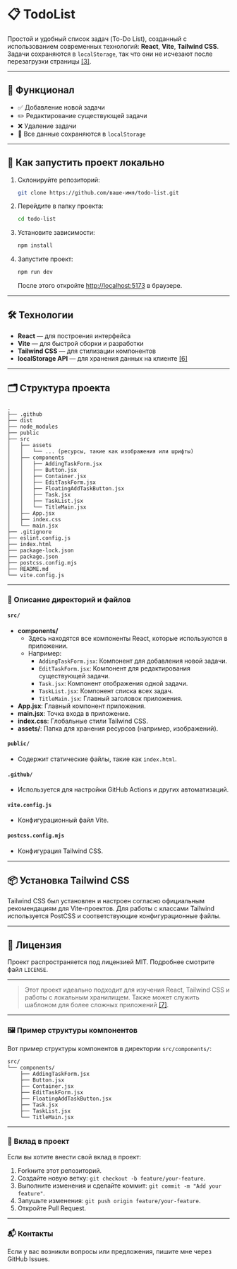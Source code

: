 # 📋 TodoList

Простой и удобный список задач (To-Do List), созданный с использованием современных технологий:
**React**, **Vite**, **Tailwind CSS**.
Задачи сохраняются в `localStorage`, так что они не исчезают после перезагрузки страницы [[3]](https://github.com/LeonardoSalvucci/react-tailwind-todo).

---

## 🔧 Функционал

- ✅ Добавление новой задачи
- ✏️ Редактирование существующей задачи
- ❌ Удаление задачи
- 💾 Все данные сохраняются в `localStorage`

---

## 🚀 Как запустить проект локально

1. Склонируйте репозиторий:

   ```bash
   git clone https://github.com/ваше-имя/todo-list.git
   ```

2. Перейдите в папку проекта:

   ```bash
   cd todo-list
   ```

3. Установите зависимости:

   ```bash
   npm install
   ```

4. Запустите проект:

   ```bash
   npm run dev
   ```

   После этого откройте [http://localhost:5173](http://localhost:5173) в браузере.

---

## 🛠 Технологии

- **React** — для построения интерфейса
- **Vite** — для быстрой сборки и разработки
- **Tailwind CSS** — для стилизации компонентов
- **localStorage API** — для хранения данных на клиенте [[6]](https://blog.csdn.net/weixin_45616989/article/details/138400101)

---

## 🗂 Структура проекта

```
.
├── .github
├── dist
├── node_modules
├── public
├── src
│   ├── assets
│   │   └── ... (ресурсы, такие как изображения или шрифты)
│   ├── components
│   │   ├── AddingTaskForm.jsx
│   │   ├── Button.jsx
│   │   ├── Container.jsx
│   │   ├── EditTaskForm.jsx
│   │   ├── FloatingAddTaskButton.jsx
│   │   ├── Task.jsx
│   │   ├── TaskList.jsx
│   │   └── TitleMain.jsx
│   ├── App.jsx
│   ├── index.css
│   └── main.jsx
├── .gitignore
├── eslint.config.js
├── index.html
├── package-lock.json
├── package.json
├── postcss.config.mjs
├── README.md
└── vite.config.js
```

---

### 📂 Описание директорий и файлов

#### `src/`

- **components/**
  - Здесь находятся все компоненты React, которые используются в приложении.
  - Например:
    - `AddingTaskForm.jsx`: Компонент для добавления новой задачи.
    - `EditTaskForm.jsx`: Компонент для редактирования существующей задачи.
    - `Task.jsx`: Компонент отображения одной задачи.
    - `TaskList.jsx`: Компонент списка всех задач.
    - `TitleMain.jsx`: Главный заголовок приложения.
- **App.jsx**: Главный компонент приложения.
- **main.jsx**: Точка входа в приложение.
- **index.css**: Глобальные стили Tailwind CSS.
- **assets/**: Папка для хранения ресурсов (например, изображений).

#### `public/`

- Содержит статические файлы, такие как `index.html`.

#### `.github/`

- Используется для настройки GitHub Actions и других автоматизаций.

#### `vite.config.js`

- Конфигурационный файл Vite.

#### `postcss.config.mjs`

- Конфигурация Tailwind CSS.

---

## 📦 Установка Tailwind CSS

Tailwind CSS был установлен и настроен согласно официальным рекомендациям для Vite-проектов. Для работы с классами Tailwind используется PostCSS и соответствующие конфигурационные файлы.

---

## 📝 Лицензия

Проект распространяется под лицензией MIT. Подробнее смотрите файл `LICENSE`.

---

> Этот проект идеально подходит для изучения React, Tailwind CSS и работы с локальным хранилищем. Также может служить шаблоном для более сложных приложений [[7]](https://juejin.cn/post/7224280627163996215).

---

### 🖼️ Пример структуры компонентов

Вот пример структуры компонентов в директории `src/components/`:

```
src/
└── components/
    ├── AddingTaskForm.jsx
    ├── Button.jsx
    ├── Container.jsx
    ├── EditTaskForm.jsx
    ├── FloatingAddTaskButton.jsx
    ├── Task.jsx
    ├── TaskList.jsx
    └── TitleMain.jsx
```

---

### 🤝 Вклад в проект

Если вы хотите внести свой вклад в проект:

1. Forkните этот репозиторий.
2. Создайте новую ветку: `git checkout -b feature/your-feature`.
3. Выполните изменения и сделайте коммит: `git commit -m "Add your feature"`.
4. Запушьте изменения: `git push origin feature/your-feature`.
5. Откройте Pull Request.

---

### 📬 Контакты

Если у вас возникли вопросы или предложения, пишите мне через GitHub Issues.
